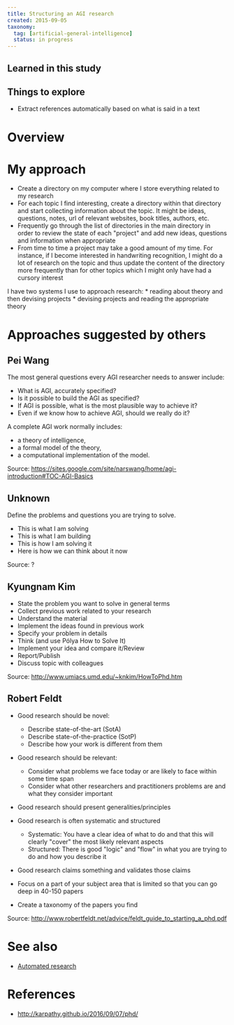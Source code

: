 ```yaml
---
title: Structuring an AGI research
created: 2015-09-05
taxonomy:
  tag: [artificial-general-intelligence]
  status: in progress
---
```


## Learned in this study

## Things to explore
* Extract references automatically based on what is said in a text

# Overview

# My approach
* Create a directory on my computer where I store everything related to my research
* For each topic I find interesting, create a directory within that directory and start collecting information about the topic. It might be ideas, questions, notes, url of relevant websites, book titles, authors, etc.
* Frequently go through the list of directories in the main directory in order to review the state of each "project" and add new ideas, questions and information when appropriate
* From time to time a project may take a good amount of my time. For instance, if I become interested in handwriting recognition, I might do a lot of research on the topic and thus update the content of the directory more frequently than for other topics which I might only have had a cursory interest

I have two systems I use to approach research:
	* reading about theory and then devising projects
	* devising projects and reading the appropriate theory

# Approaches suggested by others
## Pei Wang
The most general questions every AGI researcher needs to answer include:
* What is AGI, accurately specified?
* Is it possible to build the AGI as specified?
* If AGI is possible, what is the most plausible way to achieve it?
* Even if we know how to achieve AGI, should we really do it?

A complete AGI work normally includes:
* a theory of intelligence,
* a formal model of the theory,
* a computational implementation of the model.

Source:  https://sites.google.com/site/narswang/home/agi-introduction#TOC-AGI-Basics

## Unknown
Define the problems and questions you are trying to solve.

* This is what I am solving
* This is what I am building
* This is how I am solving it
* Here is how we can think about it now

Source: ?

## Kyungnam Kim
* State the problem you want to solve in general terms
* Collect previous work related to your research
* Understand the material
* Implement the ideas found in previous work
* Specify your problem in details
* Think (and use Pólya How to Solve It)
* Implement your idea and compare it/Review
* Report/Publish
* Discuss topic with colleagues

Source: http://www.umiacs.umd.edu/~knkim/HowToPhd.htm

## Robert Feldt
* Good research should be novel:
	* Describe state-of-the-art (SotA)
	* Describe state-of-the-practice (SotP)
	* Describe how your work is different from them
* Good research should be relevant:
	* Consider what problems we face today or are likely to face within some time span
	* Consider what other researchers and practitioners problems are and what they consider important
* Good research should present generalities/principles
* Good research is often systematic and structured
	* Systematic: You have a clear idea of what to do and that this will clearly "cover" the most likely relevant aspects
	* Structured: There is good "logic" and "flow" in what you are trying to do and how you describe it
* Good research claims something and validates those claims

* Focus on a part of your subject area that is limited so that you can go deep in 40-150 papers
* Create a taxonomy of the papers you find

Source: http://www.robertfeldt.net/advice/feldt_guide_to_starting_a_phd.pdf

# See also
* [Automated research](../automated-research/article.md)

# References
* http://karpathy.github.io/2016/09/07/phd/
